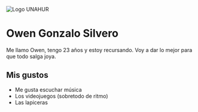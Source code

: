 ![Logo UNAHUR](./assets/UNAHUR.png)

# Owen Gonzalo Silvero
Me llamo Owen, tengo 23 años y estoy recursando. Voy a dar lo mejor para que todo salga joya.

## Mis gustos
* Me gusta escuchar música
* Los videojuegos (sobretodo de ritmo)
* Las lapiceras
